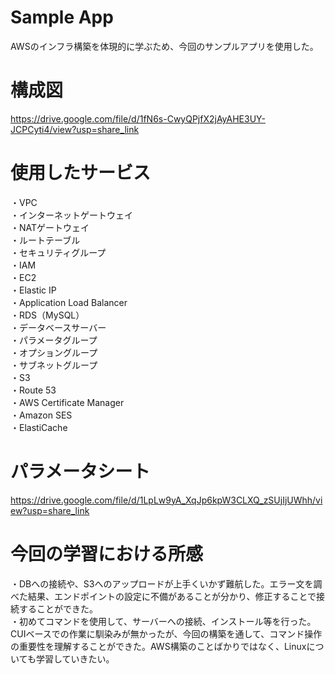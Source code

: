 # Sample App
AWSのインフラ構築を体現的に学ぶため、今回のサンプルアプリを使用した。
# 構成図
https://drive.google.com/file/d/1fN6s-CwyQPjfX2jAyAHE3UY-JCPCyti4/view?usp=share_link
# 使用したサービス
・VPC  
・インターネットゲートウェイ  
・NATゲートウェイ  
・ルートテーブル  
・セキュリティグループ  
・IAM  
・EC2  
・Elastic IP  
・Application Load Balancer  
・RDS（MySQL）  
・データベースサーバー  
・パラメータグループ  
・オプショングループ  
・サブネットグループ  
・S3  
・Route 53  
・AWS Certificate Manager  
・Amazon SES  
・ElastiCache  
# パラメータシート
https://drive.google.com/file/d/1LpLw9yA_XqJp6kpW3CLXQ_zSUjIjUWhh/view?usp=share_link
# 今回の学習における所感
・DBへの接続や、S3へのアップロードが上手くいかず難航した。エラー文を調べた結果、エンドポイントの設定に不備があることが分かり、修正することで接続することができた。  
・初めてコマンドを使用して、サーバーへの接続、インストール等を行った。CUIベースでの作業に馴染みが無かったが、今回の構築を通して、コマンド操作の重要性を理解することができた。AWS構築のことばかりではなく、Linuxについても学習していきたい。  
